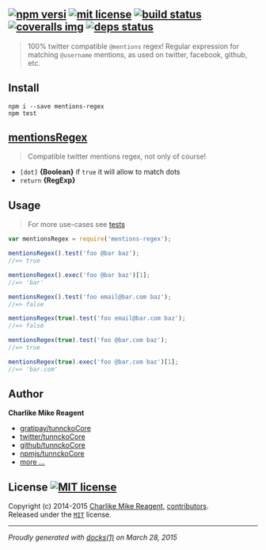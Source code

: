## [![npm versi][npmjs-img]][npmjs-url] [![mit license][license-img]][license-url] [![build status][travis-img]][travis-url] [![coveralls img][coveralls-img]][coveralls-url]  [![deps status][daviddm-img]][daviddm-url]

> 100% twitter compatible `@mentions` regex! Regular expression for matching `@username` mentions, as used on twitter, facebook, github, etc.

## Install
```
npm i --save mentions-regex
npm test
```


## [mentionsRegex](index.js#L18)
> Compatible twitter mentions regex, not only of course!

* `[dot]` **{Boolean}** if `true` it will allow to match dots
* `return` **{RegExp}**


## Usage
> For more use-cases see [tests](./test.js)

```js
var mentionsRegex = require('mentions-regex');

mentionsRegex().test('foo @bar baz');
//=> true

mentionsRegex().exec('foo @bar baz')[1];
//=> 'bar'

mentionsRegex().test('foo email@bar.com baz');
//=> false

mentionsRegex(true).test('foo email@bar.com baz');
//=> false

mentionsRegex(true).test('foo @bar.com baz');
//=> true

mentionsRegex(true).exec('foo @bar.com baz')[1];
//=> 'bar.com'
```


## Author
**Charlike Mike Reagent**
+ [gratipay/tunnckoCore][author-gratipay]
+ [twitter/tunnckoCore][author-twitter]
+ [github/tunnckoCore][author-github]
+ [npmjs/tunnckoCore][author-npmjs]
+ [more ...][contrib-more]


## License [![MIT license][license-img]][license-url]
Copyright (c) 2014-2015 [Charlike Mike Reagent][contrib-more], [contributors][contrib-graf].  
Released under the [`MIT`][license-url] license.


[npmjs-url]: http://npm.im/mentions-regex
[npmjs-img]: https://img.shields.io/npm/v/mentions-regex.svg?style=flat&label=mentions-regex

[coveralls-url]: https://coveralls.io/r/regexps/mentions-regex?branch=master
[coveralls-img]: https://img.shields.io/coveralls/regexps/mentions-regex.svg?style=flat

[license-url]: https://github.com/regexps/mentions-regex/blob/master/license.md
[license-img]: https://img.shields.io/badge/license-MIT-blue.svg?style=flat

[travis-url]: https://travis-ci.org/regexps/mentions-regex
[travis-img]: https://img.shields.io/travis/regexps/mentions-regex.svg?style=flat

[daviddm-url]: https://david-dm.org/regexps/mentions-regex
[daviddm-img]: https://img.shields.io/david/dev/regexps/mentions-regex.svg?style=flat

[author-gratipay]: https://gratipay.com/tunnckoCore
[author-twitter]: https://twitter.com/tunnckoCore
[author-github]: https://github.com/tunnckoCore
[author-npmjs]: https://npmjs.org/~tunnckocore

[contrib-more]: http://j.mp/1stW47C
[contrib-graf]: https://github.com/regexps/mentions-regex/graphs/contributors

[regexps-url]: https://github.com/regexps
[regexps-img]: http://img.shields.io/badge/regexps-approved-brightgreen.svg?style=flat

***

_Proudly generated with [docks(1)](https://github.com/tunnckoCore) on March 28, 2015_



